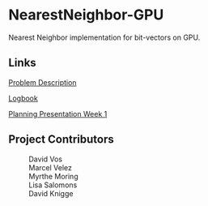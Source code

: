 # NearestNeighbor-GPU

Nearest Neighbor implementation for bit-vectors on GPU.

## Links

[Problem Description](https://drive.google.com/open?id=1o0gxEuTdoXLx3JM0cvo5HXUtKQchJFPy)

[Logbook](https://drive.google.com/open?id=1Q8wcZbM0dZzSfEVHXQMdTa5sxocvFG56841T0sU2XC0)

[Planning Presentation Week 1](https://docs.google.com/presentation/d/1goepWe7LQjIQRjx-BzNwC8V4Q_havuwj3x2NHc1W_JY/edit?usp=sharing)

## Project Contributors

<dl>
  <dd>David Vos</dd>
  <dd>Marcel Velez</dd>
  <dd>Myrthe Moring</dd>
  <dd>Lisa Salomons</dd>
  <dd>David Knigge</dd>
</dl>
